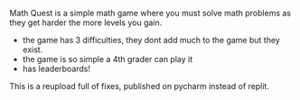 Math Quest is a simple math game where you must solve math problems as they get harder the more levels you gain.
- the game has 3 difficulties, they dont add much to the game but they exist.
- the game is so simple a 4th grader can play it
- has leaderboards!
  
This is a reupload full of fixes, published on pycharm instead of replit.

